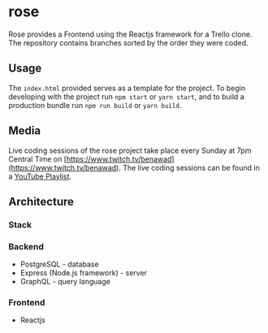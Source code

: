 # rose

Rose provides a Frontend using the Reactjs framework for a Trello clone.  
The repository contains branches sorted by the order they were coded.

## Usage
The `index.html` provided serves as a template for the project. To begin developing with the project run `npm start` or `yarn start`, and to build a production bundle run `npm run build` or `yarn build`.

## Media
Live coding sessions of the rose project take place every Sunday at 7pm Central Time on [https://www.twitch.tv/benawad](https://www.twitch.tv/benawad).
The live coding sessions can be found in a [YouTube Playlist](https://www.youtube.com/playlist?list=PLN3n1USn4xlkC8xrNQoB4juXlqhxsx4xU).

## Architecture
### Stack

### Backend
* PostgreSQL - database
* Express (Node.js framework) - server
* GraphQL - query language 

### Frontend
* Reactjs
